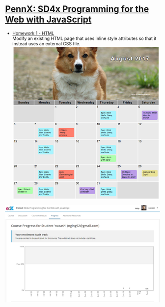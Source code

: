 # [PennX: SD4x Programming for the Web with JavaScript](https://www.edx.org/course/programming-web-javascript-pennx-sd4x)
* [Homework 1 - HTML](https://courses.edx.org/courses/course-v1:PennX+SD4x+2T2017/courseware/6d6b74bb9f8c43088e919a6310f19b39/da2fb7ae127c47ae883a6eb95a65bdb9/?activate_block_id=block-v1%3APennX%2BSD4x%2B2T2017%2Btype%40sequential%2Bblock%40da2fb7ae127c47ae883a6eb95a65bdb9)  
Modify an existing HTML page that uses inline style attributes so that it instead uses an external CSS file.  
![hw1](/HW1/Hwk1-calendar.png?raw=true "hw1")
     
![Course progress](/SD4xProgress.png?raw=true "SD4x Course progress")